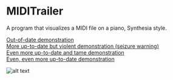 # MIDITrailer
A program that visualizes a MIDI file on a piano, Synthesia style.

[Out-of-date demonstration](https://cdn.streamable.com/video/mp4/2ta5.mp4)<br>
[More up-to-date but violent demonstration (seizure warning)](https://cdn.streamable.com/video/mp4/gu1p.mp4)<br>
[Even more up-to-date and tame demonstration](https://cdn.streamable.com/video/mp4/kc2z.mp4)<br>
[Even, even more up-to-date demonstration](https://cdn.streamable.com/video/mp4/m7pb.mp4)

![alt text](http://i.imgur.com/ccoGyUq.png)
